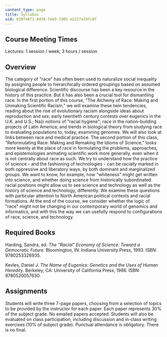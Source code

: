 ```yaml
---
content_type: page
title: Syllabus
uid: 030f48f1-8d38-7eb9-7d05-e2227a19fc8f
---
```


Course Meeting Times
--------------------

Lectures: 1 session / week, 3 hours / session

Overview
--------

The category of "race" has often been used to naturalize social inequality by assigning people to hierarchically ordered groupings based on assumed biological difference. Scientific discourse has been a key resource in the history of this practice. But it has also been a crucial tool for dismantling race. In the first portion of this course, "The Alchemy of Race: Making and Unmaking Scientific Racism," we will examine these twin tendencies, reading about the rise of evolutionary racism alongside ideas about reproduction and sex; early twentieth century contests over eugenics in the U.K. and U.S.; Nazi notions of "racial hygiene"; race in the nation-building projects of Latin America; and trends in biological theory from studying race to evaluating populations to, today, examining genomes. We will also look at links between race and medical practice. The second portion of this class, "Reformulating Race: Making and Remaking the Idioms of Science," looks more keenly at the place of race in formulating the problems, approaches, and epistemologies animating scientific work more generally, even when it is not centrally about race as such. We try to understand how the practice of science - and the fashioning of technologies - can be racially marked in both oppressive and liberatory ways, by both dominant and marginalized groups. We want to know, for example, how "whiteness" might get written into science, and whether doing science from historically subordinated racial positions might allow us to see science and technology as well as the history of science and technology, differently. We examine these questions with particular attention to North American political contexts and racial formations. At the end of the course, we consider whether the logic of "race" might not be changing in our contemporary world of genomics and informatics, and with this the way we can usefully respond to configurations of race, science, and technology.

Required Books
--------------

Harding, Sandra, ed. _The "Racial" Economy of Science: Toward a Democratic Future._ Bloomington, IN: Indiana University Press, 1993. ISBN: 9780253326935.

Kevles, Daniel J. _The Name of Eugenics: Genetics and the Uses of Human Heredity_. Berkeley, CA: University of California Press, 1986. ISBN: 9780520057630.

Assignments
-----------

Students will write three 7-page papers, choosing from a selection of topics to be provided by the instructor for each paper. Each paper represents 30% of the subject grade. No emailed papers accepted. Students will also be evaluated on class participation, including discussion and in-class writing exercises (10% of subject grade). Punctual attendance is obligatory. There is no final.